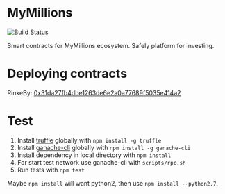 # MyMillions

[![Build Status](https://travis-ci.org/MyMillionsETH/MyMillionsETH.svg)](https://travis-ci.org/MyMillionsETH/MyMillionsETH)

Smart contracts for MyMillions ecosystem.
Safely platform for investing.

# Deploying contracts

RinkeBy: [0x31da27fb4dbe1263de6e2a0a77689f5035e414a2](https://rinkeby.etherscan.io/address/0x31da27fb4dbe1263de6e2a0a77689f5035e414a2)

# Test
1. Install [truffle](http://truffleframework.com) globally with `npm install -g truffle`
2. Install [ganache-cli](https://github.com/trufflesuite/ganache-cli) globally with `npm install -g ganache-cli`
3. Install dependency in local directory with `npm install`
4. For start test network use ganache-cli with `scripts/rpc.sh`
5. Run tests with `npm test`

Maybe `npm install` will want python2, then use `npm install --python2.7`.

